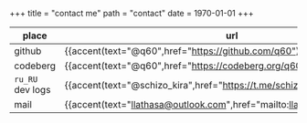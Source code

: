 +++
title = "contact me"
path = "contact"
date = 1970-01-01
+++


| place            | url                                                                         |
|------------------|-----------------------------------------------------------------------------|
| github           | {{accent(text="@q60",href="https://github.com/q60")}}                       |
| codeberg         | {{accent(text="@q60",href="https://codeberg.org/q60")}}                     |
| `ru_RU` dev logs | {{accent(text="@schizo_kira",href="https://t.me/schizo_kira")}}             |
| mail             | {{accent(text="llathasa@outlook.com",href="mailto:llathasa@outlook.com")}}  |

